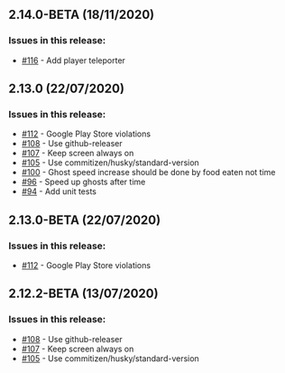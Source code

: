 ## 2.14.0-BETA (18/11/2020) 


### Issues in this release:

* [#116](https://github.com/iamtomhewitt/vr-pacman/issues/116) - Add player teleporter



## 2.13.0 (22/07/2020) 


### Issues in this release:

* [#112](https://github.com/iamtomhewitt/vr-pacman/issues/112) - Google Play Store violations
* [#108](https://github.com/iamtomhewitt/vr-pacman/issues/108) - Use github-releaser
* [#107](https://github.com/iamtomhewitt/vr-pacman/issues/107) - Keep screen always on
* [#105](https://github.com/iamtomhewitt/vr-pacman/issues/105) - Use commitizen/husky/standard-version
* [#100](https://github.com/iamtomhewitt/vr-pacman/issues/100) - Ghost speed increase should be done by food eaten not time
* [#96](https://github.com/iamtomhewitt/vr-pacman/issues/96) - Speed up ghosts after time
* [#94](https://github.com/iamtomhewitt/vr-pacman/issues/94) - Add unit tests



## 2.13.0-BETA (22/07/2020) 


### Issues in this release:

* [#112](https://github.com/iamtomhewitt/vr-pacman/issues/112) - Google Play Store violations



## 2.12.2-BETA (13/07/2020) 


### Issues in this release:

* [#108](https://github.com/iamtomhewitt/vr-pacman/issues/108) - Use github-releaser
* [#107](https://github.com/iamtomhewitt/vr-pacman/issues/107) - Keep screen always on
* [#105](https://github.com/iamtomhewitt/vr-pacman/issues/105) - Use commitizen/husky/standard-version